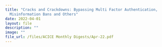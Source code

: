 ```yaml
---
title: "Cracks and Crackdowns: Bypassing Multi Factor Authentication,
  Misinformation Bans and Others"
date: 2022-04-01
layout: file
description: ""
image: ""
file_url: /files/ACICE Monthly Digests/Apr-22.pdf
---
```


